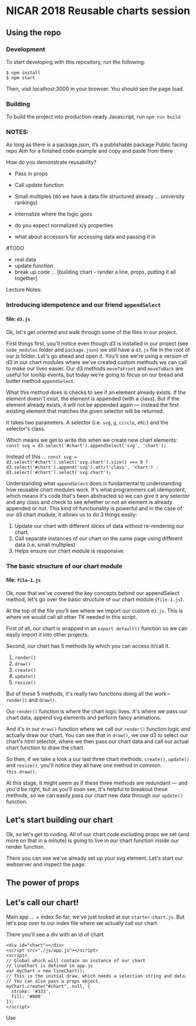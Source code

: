 # NICAR 2018 Reusable charts session

## Using the repo

### Development

To start developing with this repository, run the following:

```
$ npm install
$ npm start
```

Then, visit localhost:3000 in your browser. You should see the page load.

### Building

To build the project into production-ready Javascript, run `npm run build`

### NOTES:
As long as there is a package.json, it’s a publishable package
Public facing repo
Aim for a finished code example and copy and paste from there

How do you demonstrate reusability?
- Pass in props
- Call update function
- Small multiples (do we have a data file structured already ... university rankings)

- internalize where the logic goes
- do you expect normalized x/y properties
- what about accessors for accessing data and passing it in

#TODO
- real data
- update function
- break up code ... [building chart - render a line, props, putting it all together]

Lecture Notes:
### Introducing idempotence and our friend `appendSelect`
#### file: `d3.js`
Ok, let's get oriented and walk through some of the files in our project.

First things first, you'll notice even though d3 is installed in our project (see `node_modules` folder and `package.json`) we still have a `d3.js` file in the root of our js folder. Let's go ahead and open it. You'll see we're using a version of d3 in our chart modules where we've created custom methods we can call to make our lives easier. Our d3 methods `moveToFront` and `moveToBack` are useful for tooltip events, but today we're going to focus on our bread and butter method `appendSelect`.

What this method does is checks to see if an element already exists. If the element doesn't exist, the element is appended (with a class). But if the element already exists, it will not be appended again — instead the first existing element that matches the given selector will be returned.

It takes two parameters. A selector (i.e. `svg`, `g`, `circle`, etc.) and the selector's class.

Which means we get to write this when we create new chart elements:
`const svg = d3.select('#chart').appendSelect('svg', 'chart');`

Instead of this ...
`const svg = d3.select('#chart').select('svg.chart').size() === 0 ?
  d3.select('#chart').append('svg').attr('class', 'chart') :
  d3.select('#chart').select('svg.chart');`

Understanding what `appendSelect` does is fundamental to understanding how reusable chart modules work. It's what programmers call idempotent, which means it's code that's been abstracted so we can give it any selector and any class and check to see whether or not an element is already appended or not. This kind of functionality is powerful and in the case of our d3 chart module, it allows us to do 3 things easily:
1. Update our chart with different slices of data without re-rendering our chart.
2. Call separate instances of our chart on the same page using different data (i.e. small multiples)
3. Helps ensure our chart module is responsive.

### The basic structure of our chart module
#### file: `file-1.js`
Ok, now that we've covered the key concepts behind our appendSelect method, let's go over the basic structure of our chart module (`file-1.js`).

At the top of the file you'll see where we import our custom `d3.js`. This is where we would call all other TK needed in this script.

 First of all, our chart is wrapped in an `export default()` function so we can easily import it into other projects.

Second, our chart has 5 methods by which you can access it/call it.
1. `render()`
2. `draw()`
3. `create()`
4. `update()`
5. `resize()`

But of these 5 methods, it's really two functions doing all the work – `render()` and `draw()`.

Our `render()` function is where the chart logic lives. It's where we pass our chart data, append svg elements and perform fancy animations.

And it's in our `draw()` function where we call our `render()` function logic and actually draw our chart. You can see that in `draw()`, we use d3 to select our chart's html selector, where we then pass our chart data and call our actual chart function to draw the chart.

So then, if we take a look a our last three chart methods: `create()`, `update()` and `resize()`, you'll notice they all have one method in common. `this.draw()`.

At this stage, it might seem as if these three methods are redundant — and you'd be right, but as you'll soon see, it's helpful to breakout these methods, so we can easily pass our chart new data through our `update()` function.

## Let's start building our chart
Ok, so let's get to coding. All of our chart code excluding props we set (and more on that in a minute) is going to live in our chart function inside our render function.

There you can see we've already set up your svg element. Let's start our webserver and inspect the page.

## The power of props

## Let's call our chart!
Main app ... + index
So far, we've just looked at our `starter-chart.js`. But let's pop over to our index file where we actually call our chart.

There you'll see a div with an id of chart.

```
<div id="chart"></div>
<script src="./js/app.js"></script>
<script>
// Global which will contain an instance of our chart
// lineChart is defined in app.js
var myChart = new lineChart();
// This is the initial draw, which needs a selection string and data.
// You can also pass a props object.
myChart.create("#chart", null, {
  stroke: '#333',
  fill: '#000'
});
</script>
```

Use
